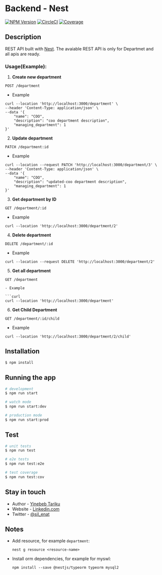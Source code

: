 # Backend - Nest

<a href="https://www.npmjs.com/~nestjscore" target="_blank"><img src="https://img.shields.io/npm/v/@nestjs/core.svg" alt="NPM Version" /></a>
<a href="https://circleci.com/gh/nestjs/nest" target="_blank"><img src="https://img.shields.io/circleci/build/github/nestjs/nest/master" alt="CircleCI" /></a>
<a href="https://coveralls.io/github/nestjs/nest?branch=master" target="_blank"><img src="https://coveralls.io/repos/github/nestjs/nest/badge.svg?branch=master#9" alt="Coverage" /></a>

## Description

REST API built with [Nest](https://github.com/nestjs/nest). The avaiable REST API is only for Departmet and all apis are ready.

### Usage(Example):

1. **Create new department**

```curl
POST /department
```

- Example

```curl
curl --location 'http://localhost:3000/department' \
--header 'Content-Type: application/json' \
--data '{
    "name": "COO",
    "description": "coo department description",
    "managing_department": 1
}'
```

2. **Update department**

```curl
PATCH /department:id
```

- Example

```curl
curl --location --request PATCH 'http://localhost:3000/department/3' \
--header 'Content-Type: application/json' \
--data '{
    "name": "COO",
    "description": "updated-coo department description",
    "managing_department": 1
}'
```

3. **Get department by ID**

```curl
GET /department/:id
```

- Example

```curl
curl --location 'http://localhost:3000/department/2'
```

4. **Delete department**

```curl
DELETE /department/:id
```

- Example

```curl
curl --location --request DELETE 'http://localhost:3000/department/2'
```

5. **Get all department**

````curl
GET /department

- Example

```curl
curl --location 'http://localhost:3000/department'
````

6. **Get Child Department**

```curl
GET /department/:id/child
```

- Example

```curl
curl --location 'http://localhost:3000/department/2/child'
```

## Installation

```bash
$ npm install
```

## Running the app

```bash
# development
$ npm run start

# watch mode
$ npm run start:dev

# production mode
$ npm run start:prod
```

## Test

```bash
# unit tests
$ npm run test

# e2e tests
$ npm run test:e2e

# test coverage
$ npm run test:cov
```

## Stay in touch

- Author - [Yinebeb Tariku](mailto:yintar5@gmail.com)
- Website - [Linkedin.com](https://linkedin.com/in/yinebeb-tariku)
- Twitter - [@sil_enat](https://twitter.com/sil_enat)

## Notes

- Add resource, for example `department`:

  `nest g resource <resource-name>`

- Install orm dependencies, for example for myswl:

  `npm install --save @nestjs/typeorm typeorm mysql2`
